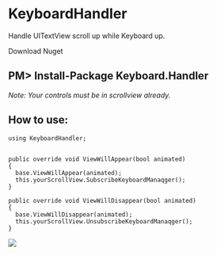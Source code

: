 # KeyboardHandler
Handle UITextView scroll up while Keyboard up. 

Download Nuget 
## PM> Install-Package Keyboard.Handler ##

*Note: Your controls must be in scrollview already.*

## How to use: ##

    using KeyboardHandler;
    
    
    public override void ViewWillAppear(bool animated)
  	{
      base.ViewWillAppear(animated);
      this.yourScrollView.SubscribeKeyboardManaqger();
  	}
    
    public override void ViewWillDisappear(bool animated)
  	{
      base.ViewWillDisappear(animated);
      this.yourScrollView.UnsubscribeKeyboardManaqger();
  	}
    
![](https://media.giphy.com/media/oo96jTyYns7EA/giphy.gif)
